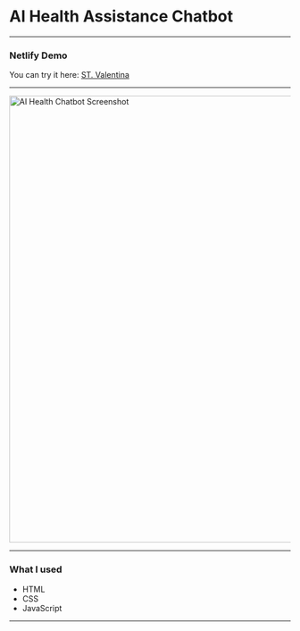 # AI Health Assistance Chatbot




---

### Netlify Demo
You can try it here: [ST. Valentina](https://flourishing-pasca-de4e2e.netlify.app/)

---


<img width="800" alt="AI Health Chatbot Screenshot" src="https://github.com/user-attachments/assets/1bd83afc-dbbf-445b-b9f9-23a2c4c92eae" />

---

### What I used
- HTML  
- CSS  
- JavaScript  

---


